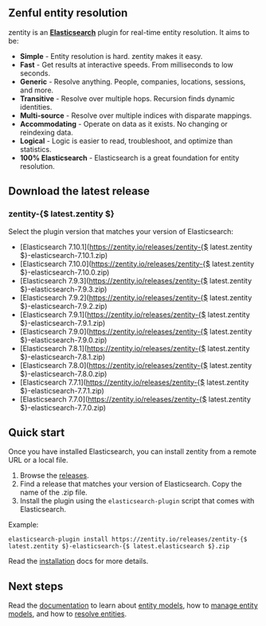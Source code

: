 ## <a name="overview">Zenful entity resolution</a>

zentity is an **[Elasticsearch](https://www.elastic.co/products/elasticsearch)** plugin for real-time entity
resolution. It aims to be:

- **Simple** - Entity resolution is hard. zentity makes it easy.
- **Fast** - Get results at interactive speeds. From milliseconds to low seconds.
- **Generic** - Resolve anything. People, companies, locations, sessions, and more.
- **Transitive** - Resolve over multiple hops. Recursion finds dynamic identities.
- **Multi-source** - Resolve over multiple indices with disparate mappings.
- **Accommodating** - Operate on data as it exists. No changing or reindexing data.
- **Logical** - Logic is easier to read, troubleshoot, and optimize than statistics.
- **100% Elasticsearch** - Elasticsearch is a great foundation for entity resolution.


## <a name="latest-release">Download the latest release</a>


### zentity-{$ latest.zentity $}

Select the plugin version that matches your version of Elasticsearch:

- [Elasticsearch 7.10.1](https://zentity.io/releases/zentity-{$ latest.zentity $}-elasticsearch-7.10.1.zip)
- [Elasticsearch 7.10.0](https://zentity.io/releases/zentity-{$ latest.zentity $}-elasticsearch-7.10.0.zip)
- [Elasticsearch 7.9.3](https://zentity.io/releases/zentity-{$ latest.zentity $}-elasticsearch-7.9.3.zip)
- [Elasticsearch 7.9.2](https://zentity.io/releases/zentity-{$ latest.zentity $}-elasticsearch-7.9.2.zip)
- [Elasticsearch 7.9.1](https://zentity.io/releases/zentity-{$ latest.zentity $}-elasticsearch-7.9.1.zip)
- [Elasticsearch 7.9.0](https://zentity.io/releases/zentity-{$ latest.zentity $}-elasticsearch-7.9.0.zip)
- [Elasticsearch 7.8.1](https://zentity.io/releases/zentity-{$ latest.zentity $}-elasticsearch-7.8.1.zip)
- [Elasticsearch 7.8.0](https://zentity.io/releases/zentity-{$ latest.zentity $}-elasticsearch-7.8.0.zip)
- [Elasticsearch 7.7.1](https://zentity.io/releases/zentity-{$ latest.zentity $}-elasticsearch-7.7.1.zip)
- [Elasticsearch 7.7.0](https://zentity.io/releases/zentity-{$ latest.zentity $}-elasticsearch-7.7.0.zip)


## <a name="quick-start">Quick start</a>

Once you have installed Elasticsearch, you can install zentity from a remote URL or a local file.

1. Browse the [releases](/releases).
2. Find a release that matches your version of Elasticsearch. Copy the name of the .zip file.
3. Install the plugin using the `elasticsearch-plugin` script that comes with Elasticsearch.

Example:

`elasticsearch-plugin install https://zentity.io/releases/zentity-{$ latest.zentity $}-elasticsearch-{$ latest.elasticsearch $}.zip`

Read the [installation](/docs/installation) docs for more details.

## <a name="next-steps">Next steps</a>

Read the [documentation](/docs) to learn about [entity models](/docs/entity-models),
how to [manage entity models](/docs/rest-apis/models-api), and how to [resolve entities](/docs/rest-apis/resolution-api).

